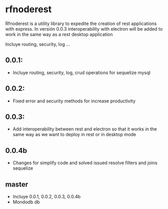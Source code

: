 # rfnoderest
Rfnoderest is a utility library to expedite the creation of rest applications with express. In versión 0.0.3 interoperability with electron will be added to work in the same way as a rest desktop application

Incluye routing, security, log ...

## 0.0.1: 
- Incluye routing, security, log, crud operations for sequelize mysql

## 0.0.2: 
- Fixed error and security methods for increase productivity

## 0.0.3: 
- Add interoperability between rest and electron so that it works in the same way as we want to deploy in rest or in desktop mode

## 0.0.4b 
- Changes for simplify code and solved issued resolve filters and joins sequelize

## master 

- Incluye 0.0.1, 0.0.2,  0.0.3, 0.0.4b
- Mondodb db

